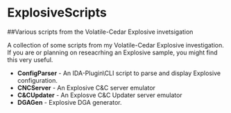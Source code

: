 # ExplosiveScripts
##Various scripts from the Volatile-Cedar Explosive invetsigation

A collection of some scripts from my Volatile-Cedar Explosive investigation.
If you are or planning on reseacrhing an Explosive sample, you might find this very useful.

* **ConfigParser**  - An IDA-Plugin\CLI script to parse and display Explosive configuration.
* **CNCServer**     - An Explosive C&C server emulator
* **C&CUpdater**    - An Explosve C&C Updater server emulator
* **DGAGen**        - Explosive DGA generator.
